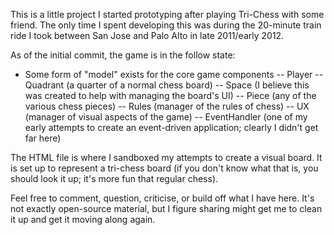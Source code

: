 This is a little project I started prototyping after playing Tri-Chess with some friend. The only time I spent developing this was during the 20-minute train ride I took between San Jose and Palo Alto in late 2011/early 2012.

As of the initial commit, the game is in the follow state:
 - Some form of "model" exists for the core game components
 -- Player
 -- Quadrant (a quarter of a normal chess board)
 -- Space (I believe this was created to help with managing the board's UI)
 -- Piece (any of the various chess pieces)
 -- Rules (manager of the rules of chess)
 -- UX (manager of visual aspects of the game)
 -- EventHandler (one of my early attempts to create an event-driven application; clearly I didn't get far here)

The HTML file is where I sandboxed my attempts to create a visual board. It is set up to represent a tri-chess board (if you don't know what that is, you should look it up; it's more fun that regular chess).

Feel free to comment, question, criticise, or build off what I have here. It's not exactly open-source material, but I figure sharing might get me to clean it up and get it moving along again.
